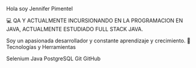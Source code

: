 Hola soy Jennifer Pimentel 

💻 QA Y ACTUALMENTE INCURSIONANDO EN LA PROGRAMACION EN JAVA, ACTUALMENTE ESTUDIADO FULL STACK JAVA.

Soy un apasionada desarrollador y constante aprendizaje y crecimiento. 
🚀 Tecnologías y Herramientas

Selenium
Java 
PostgreSQL 
Git 
GitHub

<!---
Jenniferalvis16/Jenniferalvis16 is a ✨ ✨
--->
